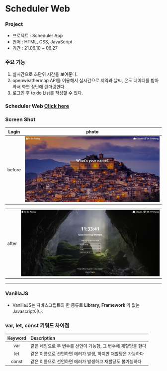 # Scheduler Web

### Project

- 프로젝트 : Scheduler App
- 언어 : HTML, CSS, JavaScript
- 기간 : 21.06.10 ~ 06.27

### 주요 기능

1. 실시간으로 초단위 시간을 보여준다.
2. openweathermap API를 이용해서 실시간으로 지역과 날씨, 온도 데이터를 받아와서 화면 상단에 렌더링한다.
3. 로그인 후 to do List를 작성할 수 있다.

### Scheduler Web [Click here](https://won-jin-lee.github.io/VanillaJS-Project/)

### Screen Shot

| Login  |                photo                |
| :----: | :---------------------------------: |
| before | ![image description](img/Login.png) |

|       |                                        |
| :---: | :------------------------------------: |
| after | ![image description](img/todoList.png) |

---

### VanillaJS

- VanillaJS는 자바스크립트의 한 종류로 **Library, Framework** 가 없는 Javascript이다.

### var, let, const 키워드 차이점

| Keyword | Description                                                    |
| :-----: | :------------------------------------------------------------- |
|   var   | 같은 네임으로 두 변수를 선언이 가능함, 그 변수에 재할당을 한다 |
|   let   | 같은 이름으로 선언하면 에러가 발생, 하지만 재할당은 가능하다   |
|  const  | 같은 이름으로 선언하면 에러가 발생하고 재할당도 불가능하다     |
